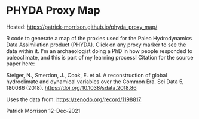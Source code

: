 # PHYDA Proxy Map

Hosted: https://patrick-morrison.github.io/phyda_proxy_map/

R code to generate a map of the proxies used for the Paleo Hydrodynamics Data Assimilation product (PHYDA). Click on any proxy marker to see the data within it. I'm an archaeologist doing a PhD in how people responded to paleoclimate, and this is part of my learning process! Citation for the source paper here: 

Steiger, N., Smerdon, J., Cook, E. et al. A reconstruction of global hydroclimate and dynamical variables over the Common Era. Sci Data 5, 180086 (2018). https://doi.org/10.1038/sdata.2018.86

Uses the data from: https://zenodo.org/record/1198817

Patrick Morrison 12-Dec-2021
